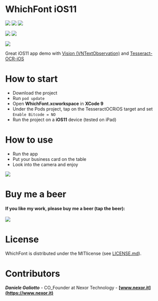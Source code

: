 WhichFont iOS11
=================
![](https://img.shields.io/badge/Swift-4.x-orange.svg?style=flat)
![](https://img.shields.io/badge/Platforms-iOS-lightgray.svg?style=flat)
[![](https://img.shields.io/badge/License-MIT-lightgray.svg?style=flat)](https://github.com/gali8/WhichFont/blob/master/LICENSE.md)

[![](https://img.shields.io/badge/Library-Apple%20Vision-blue.svg?style=flat)](https://developer.apple.com/documentation/vision)
[![](https://img.shields.io/badge/Library-Tesseract%20OCR%20iOS-blue.svg?style=flat)](https://github.com/gali8/Tesseract-OCR-iOS)

[![](https://img.shields.io/badge/Powered%20By-Nexor%20Technology%20%7C%20www.nexor.it-orange.svg?style=flat)](https://www.nexor.it) 

Great iOS11 app demo with [Vision (VNTextObservation)](https://developer.apple.com/documentation/vision) and [Tesseract-OCR-iOS](https://github.com/gali8/Tesseract-OCR-iOS)


# How to start
- Download the project
- Run `pod update`
- Open **WhichFont.xcworkspace** in **XCode 9**
- Under the Pods project, tap on the TesseractOCRiOS target and set `Enable Bitcode = NO`
- Run the project on a **iOS11** device (tested on iPad)


# How to use
- Run the app
- Put your business card on the table
- Look into the camera and enjoy

![](https://github.com/gali8/WhichFont/blob/master/snapshot.png?raw=true)

Buy me a beer
=================
#### If you like my work, please buy me a beer (tap the beer):
<p align="left">
<a href="http://www.g8production.com/Beer#_=_" alt="If you like my work, please buy me a beer ">
<img style="-webkit-user-select: none;" 
src="http://68.media.tumblr.com/3243ca9030c3fa14ca3042344ae3d510/tumblr_inline_ng26w7z8SG1qmlajm.png">
</a>
</p>

License
=================
 WhichFont is distributed under the MITlicense (see [LICENSE.md](https://github.com/gali8/WhichFont/blob/master/LICENSE)).

Contributors
=================
***Daniele Galiotto*** - CO_Founder at Nexor Technology -
**[www.nexor.it](https://www.nexor.it)**
